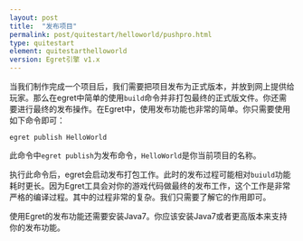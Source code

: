 ```yaml
---
layout: post
title:  "发布项目"
permalink: post/quitestart/helloworld/pushpro.html
type: quitestart
element: quitestarthelloworld
version: Egret引擎 v1.x
---
```


当我们制作完成一个项目后，我们需要把项目发布为正式版本，并放到网上提供给玩家。那么在egret中简单的使用`build`命令并非打包最终的正式版文件。你还需要进行最终的发布操作。在Egret中，使用发布功能也非常的简单。你只需要使用如下命令即可：

`egret publish HelloWorld`

此命令中`egret publish`为发布命令，`HelloWorld`是你当前项目的名称。

执行此命令后，egret会启动发布打包工作。此时的发布过程可能相对`buiuld`功能耗时更长。因为Egret工具会对你的游戏代码做最终的发布工作，这个工作是非常严格的编译过程。其中的过程非常的复杂。我们只需要了解它的作用即可。

使用Egret的发布功能还需要安装Java7。你应该安装Java7或者更高版本来支持你的发布功能。

